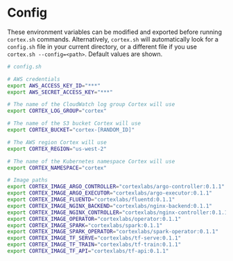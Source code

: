# Config

These environment variables can be modified and exported before running `cortex.sh` commands. Alternatively, `cortex.sh` will automatically look for a `config.sh` file in your current directory, or a different file if you use `cortex.sh --config=<path>`. Default values are shown.

<!-- CORTEX_VERSION_STABLE -->

```bash
# config.sh

# AWS credentials
export AWS_ACCESS_KEY_ID="***"
export AWS_SECRET_ACCESS_KEY="***"

# The name of the CloudWatch log group Cortex will use
export CORTEX_LOG_GROUP="cortex"

# The name of the S3 bucket Cortex will use
export CORTEX_BUCKET="cortex-[RANDOM_ID]"

# The AWS region Cortex will use
export CORTEX_REGION="us-west-2"

# The name of the Kubernetes namespace Cortex will use
export CORTEX_NAMESPACE="cortex"

# Image paths
export CORTEX_IMAGE_ARGO_CONTROLLER="cortexlabs/argo-controller:0.1.1"
export CORTEX_IMAGE_ARGO_EXECUTOR="cortexlabs/argo-executor:0.1.1"
export CORTEX_IMAGE_FLUENTD="cortexlabs/fluentd:0.1.1"
export CORTEX_IMAGE_NGINX_BACKEND="cortexlabs/nginx-backend:0.1.1"
export CORTEX_IMAGE_NGINX_CONTROLLER="cortexlabs/nginx-controller:0.1.1"
export CORTEX_IMAGE_OPERATOR="cortexlabs/operator:0.1.1"
export CORTEX_IMAGE_SPARK="cortexlabs/spark:0.1.1"
export CORTEX_IMAGE_SPARK_OPERATOR="cortexlabs/spark-operator:0.1.1"
export CORTEX_IMAGE_TF_SERVE="cortexlabs/tf-serve:0.1.1"
export CORTEX_IMAGE_TF_TRAIN="cortexlabs/tf-train:0.1.1"
export CORTEX_IMAGE_TF_API="cortexlabs/tf-api:0.1.1"
```
